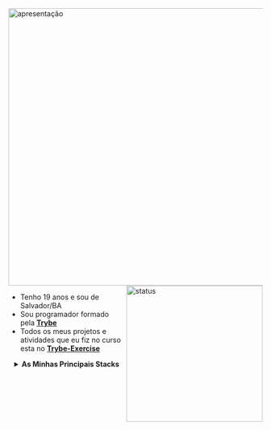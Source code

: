

<img width="550" alt="apresentação" src="https://user-images.githubusercontent.com/75230945/159159998-ecb3b86f-79b4-4d5e-a0e2-9ee1ac470e81.gif"/>

 <img align="right" width="270" alt="status" src="https://github-readme-stats.vercel.app/api/top-langs/?username=MiguelSouzaDosReis&layout=compact&langs_count=7&theme=dracula"/>


- Tenho 19 anos e sou de Salvador/BA
- Sou programador formado pela __[Trybe](https://www.betrybe.com/)__
- Todos os meus projetos e atividades que eu fiz no curso esta no __[Trybe-Exercise](https://github.com/MiguelSouzaDosReis/Trybe-Exercise)__
<details close align="center">
 <summary> <strong> As Minhas Principais Stacks  </strong> </summary>
 <p> React
      <img width="20" src="https://skillicons.dev/icons?i=react" />
</p>
 
 
 <p> Redux 
      <img width="20" src="https://skillicons.dev/icons?i=redux" />
 </p>
 <p> Mysql Workbench
      <img width="20" src="https://cdn.jsdelivr.net/gh/devicons/devicon/icons/mysql/mysql-original.svg" />
 </p>
 <p> Heruko
      <img width="20" src="https://cdn.jsdelivr.net/gh/devicons/devicon/icons/heroku/heroku-original.svg" />
 </p>
 <p> Sequelize 
      <img width="20" src="https://cdn.jsdelivr.net/gh/devicons/devicon/icons/sequelize/sequelize-original.svg" />
 </p>
 <p> Docker 
      <img width="20" src="https://skillicons.dev/icons?i=docker"
 
 </p>
 <p> MongoDb 
      <img width="20" src="https://skillicons.dev/icons?i=mongodb"
 
 </p>
 <p> JavaScript 
      <img  width="20" src="https://cdn.jsdelivr.net/gh/devicons/devicon/icons/javascript/javascript-original.svg" />     
 </p>
 <p> TyperScript 
      <img  width="20" src="https://cdn.jsdelivr.net/gh/devicons/devicon/icons/typescript/typescript-original.svg" />
 </p>
 <p> Python 
      <img width="20" src="https://skillicons.dev/icons?i=py"
 </p>
 <p> Nodejs 
      <img width="20" src="https://skillicons.dev/icons?i=nodejs"
 </p>
</details close>


<!--

vision-friendly-dark
 <p> React </p>
 <p> Redux </p>
 <p> Mysql Workbench </p>
 <p> CRUD </p>
 <p> Sequelize </p>
 <p> POO </p>
 <p> SOLID </p>
 <p> MongoDb </p>
 <p> JavaScript </p>
 <p> TyperScript </p>
 <p> Python </p>
 <p> Nodejs </p>


 <picture >
<source 
  srcset="https://github-readme-stats.vercel.app/api?username=MiguelSouzaDosReis&show_icons=true&theme=dracula"
  media="(prefers-color-scheme: dark)"
/>
<source
  srcset="https://github-readme-stats.vercel.app/api?username=MiguelSouzaDosReis&show_icons=true"
  media="(prefers-color-scheme: light), (prefers-color-scheme: no-preference)"
/>
<img align="right" width="270"  src="https://github-readme-stats.vercel.app/api?username=MiguelSouzaDosReis&show_icons=true" />
</picture>

-->
